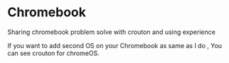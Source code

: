 # Chromebook
Sharing chromebook problem solve with crouton and using experience

If you want to add second OS on your Chromebook as same as I do , You can see crouton for chromeOS.

